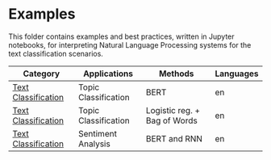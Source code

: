 # Examples

This folder contains examples and best practices, written in Jupyter notebooks, for interpreting Natural Language Processing systems for the text classification scenarios.

|Category|Applications|Methods|Languages|
|---| ------------------------ | ------------------- |---|
|[Text Classification](text_classification/text_classification_mnli_bert.ipynb)|Topic Classification|BERT|en|
|[Text Classification](text_classification/text_classification_mnli_bow_lr.ipynb)|Topic Classification|Logistic reg. + Bag of Words|en|
|[Text Classification](text_classification/text_classfication_sst2_three_player.ipynb)|Sentiment Analysis|BERT and RNN|en|
